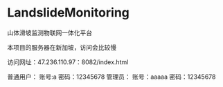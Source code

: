# LandslideMonitoring
山体滑坡监测物联网一体化平台

本项目的服务器在新加坡，访问会比较慢

访问网址：47.236.110.97：8082/index.html

普通用户：
   账号:a 密码：12345678
管理员：
   账号：aaaaa 密码：12345678
